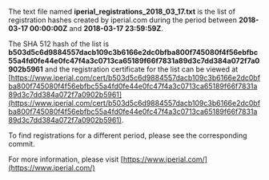 The text file named **iperial_registrations_2018_03_17.txt** is the list of registration hashes created by iperial.com during the period between **2018-03-17 00:00:00Z** and **2018-03-17 23:59:59Z**.

The SHA 512 hash of the list is **b503d5c6d9884557dacb109c3b6166e2dc0bfba800f745080f4f56ebfbc55a4fd0fe44e0fc47f4a3c0713ca65189f66f7831a89d3c7dd384a072f7a0902b5961** and the registration certificate for the list can be viewed at [https://www.iperial.com/cert/b503d5c6d9884557dacb109c3b6166e2dc0bfba800f745080f4f56ebfbc55a4fd0fe44e0fc47f4a3c0713ca65189f66f7831a89d3c7dd384a072f7a0902b5961](https://www.iperial.com/cert/b503d5c6d9884557dacb109c3b6166e2dc0bfba800f745080f4f56ebfbc55a4fd0fe44e0fc47f4a3c0713ca65189f66f7831a89d3c7dd384a072f7a0902b5961).

To find registrations for a different period, please see the corresponding commit.

For more information, please visit [https://www.iperial.com/](https://www.iperial.com/)
